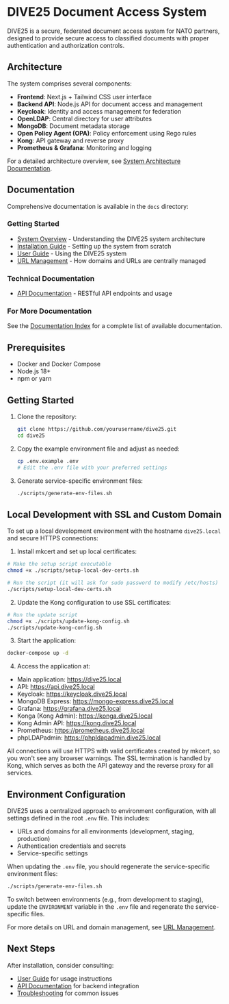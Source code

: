 # DIVE25 Document Access System

DIVE25 is a secure, federated document access system for NATO partners, designed to provide secure access to classified documents with proper authentication and authorization controls.

## Architecture

The system comprises several components:

- **Frontend**: Next.js + Tailwind CSS user interface
- **Backend API**: Node.js API for document access and management
- **Keycloak**: Identity and access management for federation
- **OpenLDAP**: Central directory for user attributes
- **MongoDB**: Document metadata storage
- **Open Policy Agent (OPA)**: Policy enforcement using Rego rules
- **Kong**: API gateway and reverse proxy
- **Prometheus & Grafana**: Monitoring and logging

For a detailed architecture overview, see [System Architecture Documentation](docs/architecture/overview.md).

## Documentation

Comprehensive documentation is available in the `docs` directory:

### Getting Started

- [System Overview](docs/architecture/overview.md) - Understanding the DIVE25 system architecture
- [Installation Guide](docs/deployment/installation.md) - Setting up the system from scratch
- [User Guide](docs/user/guide.md) - Using the DIVE25 system
- [URL Management](URL-MANAGEMENT.md) - How domains and URLs are centrally managed

### Technical Documentation

- [API Documentation](docs/technical/api.md) - RESTful API endpoints and usage

### For More Documentation

See the [Documentation Index](docs/index.md) for a complete list of available documentation.

## Prerequisites

- Docker and Docker Compose
- Node.js 18+
- npm or yarn

## Getting Started

1. Clone the repository:
   ```bash
   git clone https://github.com/yourusername/dive25.git
   cd dive25
   ```

2. Copy the example environment file and adjust as needed:
   ```bash
   cp .env.example .env
   # Edit the .env file with your preferred settings
   ```

3. Generate service-specific environment files:
   ```bash
   ./scripts/generate-env-files.sh
   ```

## Local Development with SSL and Custom Domain

To set up a local development environment with the hostname `dive25.local` and secure HTTPS connections:

1. Install mkcert and set up local certificates:

```bash
# Make the setup script executable
chmod +x ./scripts/setup-local-dev-certs.sh

# Run the script (it will ask for sudo password to modify /etc/hosts)
./scripts/setup-local-dev-certs.sh
```

2. Update the Kong configuration to use SSL certificates:

```bash
# Run the update script
chmod +x ./scripts/update-kong-config.sh
./scripts/update-kong-config.sh
```

3. Start the application:

```bash
docker-compose up -d
```

4. Access the application at:

- Main application: https://dive25.local
- API: https://api.dive25.local
- Keycloak: https://keycloak.dive25.local
- MongoDB Express: https://mongo-express.dive25.local
- Grafana: https://grafana.dive25.local
- Konga (Kong Admin): https://konga.dive25.local
- Kong Admin API: https://kong.dive25.local
- Prometheus: https://prometheus.dive25.local
- phpLDAPadmin: https://phpldapadmin.dive25.local

All connections will use HTTPS with valid certificates created by mkcert, so you won't see any browser warnings. 
The SSL termination is handled by Kong, which serves as both the API gateway and the reverse proxy for all services.

## Environment Configuration

DIVE25 uses a centralized approach to environment configuration, with all settings defined in the root `.env` file. This includes:

- URLs and domains for all environments (development, staging, production)
- Authentication credentials and secrets
- Service-specific settings

When updating the `.env` file, you should regenerate the service-specific environment files:

```bash
./scripts/generate-env-files.sh
```

To switch between environments (e.g., from development to staging), update the `ENVIRONMENT` variable in the `.env` file and regenerate the service-specific files.

For more details on URL and domain management, see [URL Management](URL-MANAGEMENT.md).

## Next Steps

After installation, consider consulting:

- [User Guide](docs/user/guide.md) for usage instructions
- [API Documentation](docs/technical/api.md) for backend integration
- [Troubleshooting](docs/deployment/installation.md#troubleshooting) for common issues
